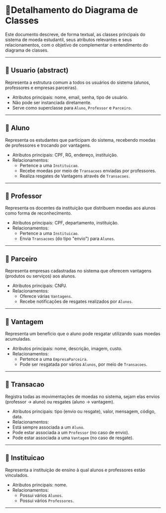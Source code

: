 # 📄Detalhamento do Diagrama de Classes

Este documento descreve, de forma textual, as classes principais do sistema de moeda estudantil, seus atributos relevantes e seus relacionamentos, com o objetivo de complementar o entendimento do diagrama de classes.

---

## 📌 Usuario (abstract)

Representa a estrutura comum a todos os usuários do sistema (alunos, professores e empresas parceiras).

- Atributos principais: nome, email, senha, tipo de usuário.
- Não pode ser instanciada diretamente.
- Serve como superclasse para `Aluno`, `Professor` e `Parceiro`.

---

## 📌 Aluno

Representa os estudantes que participam do sistema, recebendo moedas de professores e trocando por vantagens.

- Atributos principais: CPF, RG, endereço, instituição.
- Relacionamentos:
  - Pertence a uma `Instituicao`.
  - Recebe moedas por meio de `Transacoes` enviadas por professores.
  - Realiza resgates de Vantagens através de `Transacoes`.

 ---

## 📌 Professor

 Representa os docentes da instituição que distribuem moedas aos alunos como forma de reconhecimento.

 - Atributos principais: CPF, departamento, instituição.
 - Relacionamentos:
   - Pertence a uma `Instituicao`.
   - Envia `Transacoes` (do tipo "envio") para `Alunos`.

---

## 📌 Parceiro

Representa empresas cadastradas no sistema que oferecem vantagens (produtos ou serviços) aos alunos.

- Atributos principais: CNPJ.
- Relacionamentos:
  - Oferece várias `Vantagens`.
  - Recebe notificações de resgates realizados por `Alunos`.

---

## 📌 Vantagem

Representa um benefício que o aluno pode resgatar utilizando suas moedas acumuladas.

- Atributos principais: nome, descrição, imagem, custo.
- Relacionamentos:
  - Pertence a uma `EmpresaParceira`.
  - Pode ser resgatada por vários `Alunos`, por meio de `Transacoes`.

---

## 📌 Transacao

Registra todas as movimentações de moedas no sistema, sejam elas envios (professor → aluno) ou resgates (aluno → vantagem).

- Atributos principais: tipo (envio ou resgate), valor, mensagem, código, data.
- Relacionamentos:
- Está sempre associada a um `Aluno`.
- Pode estar associada a um `Professor` (no caso de envio).
- Pode estar associada a uma `Vantagem` (no caso de resgate).

---

## 📌 Instituicao

Representa a instituição de ensino à qual alunos e professores estão vinculados.

- Atributos principais: nome.
- Relacionamentos:
  - Possui vários `Alunos`.
  - Possui vários `Professores`.

---
